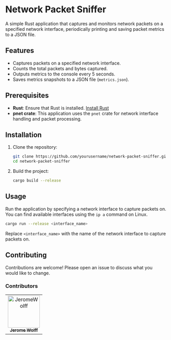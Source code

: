 # Network Packet Sniffer

A simple Rust application that captures and monitors network packets on a specified network interface, periodically
printing and saving packet metrics to a JSON file.

## Features

- Captures packets on a specified network interface.
- Counts the total packets and bytes captured.
- Outputs metrics to the console every 5 seconds.
- Saves metrics snapshots to a JSON file (`metrics.json`).

## Prerequisites

- **Rust**: Ensure that Rust is installed. [Install Rust](https://www.rust-lang.org/tools/install)
- **pnet crate**: This application uses the `pnet` crate for network interface handling and packet processing.

## Installation

1. Clone the repository:
   ```bash
   git clone https://github.com/yourusername/network-packet-sniffer.git
   cd network-packet-sniffer
   ```

2. Build the project:
   ```bash
   cargo build --release
   ```

## Usage

Run the application by specifying a network interface to capture packets on. You can find available interfaces using the
`ip a` command on Linux.

```bash
cargo run --release <interface_name>
```

Replace `<interface_name>` with the name of the network interface to capture packets on.

## Contributing

Contributions are welcome! Please open an issue to discuss what you would like to change.

### Contributors

<!-- readme: collaborators,contributors -start -->
<table>
	<tbody>
		<tr>
            <td align="center">
                <a href="https://github.com/JeromeWolff">
                    <img src="https://avatars.githubusercontent.com/u/34198274?v=4" width="100;" alt="JeromeWolff"/>
                    <br />
                    <sub><b>Jerome Wolff</b></sub>
                </a>
            </td>
		</tr>
	<tbody>
</table>
<!-- readme: collaborators,contributors -end -->
